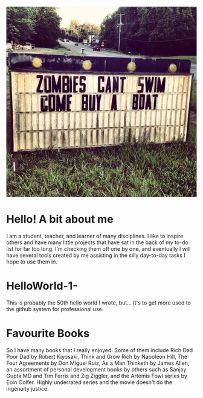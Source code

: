 ![headshot](20120921_012007000_iOS.jpg)
# Hello! A bit about me
I am a student, teacher, and learner of many disciplines. I like to inspire others and have many little projects that have sat in the back of my to-do list for far too long. I'm checking them off one by one, and eventually I will have several tools created by me assisting in the silly day-to-day tasks I hope to use them in.

# HelloWorld-1-
This is probably the 50th hello world I wrote, but... It's to get more used to the github system for professional use.

# Favourite Books
So I have many books that I really enjoyed. Some of them include Rich Dad Poor Dad by Robert Kiyosaki, Think and Grow Rich by Napoleon Hill, The Four Agreements by Don Miguel Ruiz, As a Man Thinketh by James Allen, an assortment of personal development books by others such as Sanjay Gupta MD and Tim Ferris and Zig Ziggler, and the Artemis Fowl series by Eoin Colfer. Highly underrated series and the movie doesn't do the ingenuity justice.
